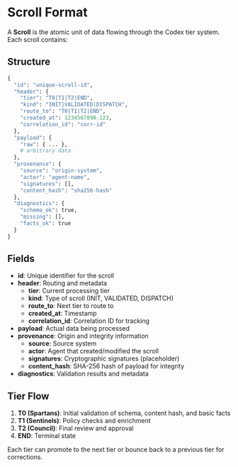 # Scroll Format

A **Scroll** is the atomic unit of data flowing through the Codex tier system. Each scroll contains:

## Structure

```python
{
  "id": "unique-scroll-id",
  "header": {
    "tier": "T0|T1|T2|END",
    "kind": "INIT|VALIDATED|DISPATCH",
    "route_to": "T0|T1|T2|END",
    "created_at": 1234567890.123,
    "correlation_id": "corr-id"
  },
  "payload": {
    "raw": { ... },
    # arbitrary data
  },
  "provenance": {
    "source": "origin-system",
    "actor": "agent-name",
    "signatures": [],
    "content_hash": "sha256-hash"
  },
  "diagnostics": {
    "schema_ok": true,
    "missing": [],
    "facts_ok": true
  }
}
```

## Fields

- **id**: Unique identifier for the scroll
- **header**: Routing and metadata
  - **tier**: Current processing tier
  - **kind**: Type of scroll (INIT, VALIDATED, DISPATCH)
  - **route_to**: Next tier to route to
  - **created_at**: Timestamp
  - **correlation_id**: Correlation ID for tracking
- **payload**: Actual data being processed
- **provenance**: Origin and integrity information
  - **source**: Source system
  - **actor**: Agent that created/modified the scroll
  - **signatures**: Cryptographic signatures (placeholder)
  - **content_hash**: SHA-256 hash of payload for integrity
- **diagnostics**: Validation results and metadata

## Tier Flow

1. **T0 (Spartans)**: Initial validation of schema, content hash, and basic facts
2. **T1 (Sentinels)**: Policy checks and enrichment
3. **T2 (Council)**: Final review and approval
4. **END**: Terminal state

Each tier can promote to the next tier or bounce back to a previous tier for corrections.
